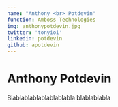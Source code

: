 ```yaml
---
name: "Anthony <br> Potdevin"
function: Amboss Technologies
img: anthonypotdevin.jpg
twitter: 'tonyioi'
linkedin: potdevin
github: apotdevin
---
```


# Anthony Potdevin
 
Blablablablablablablabla
blablablabla
